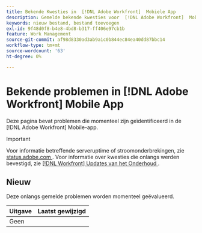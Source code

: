 ```yaml
---
title: Bekende Kwesties in  [!DNL Adobe Workfront]  Mobiele App
description: Gemelde bekende kwesties voor  [!DNL Adobe Workfront]  Mobiele App
keywords: nieuw bestand, bestand toevoegen
exl-id: 9f48d0f8-b4e8-4bd8-b317-ff406e97cb1b
feature: Work Management
source-git-commit: af98d8330ad3ab9a1c0b844ec84ea40dd87bbc14
workflow-type: tm+mt
source-wordcount: '63'
ht-degree: 0%

---
```


# Bekende problemen in [!DNL Adobe Workfront] Mobile App

Deze pagina bevat problemen die momenteel zijn geïdentificeerd in de [!DNL Adobe Workfront] Mobile-app.

>[!IMPORTANT]
>
>Voor informatie betreffende serveruptime of stroomonderbrekingen, zie [&#x200B; status.adobe.com &#x200B;](https://status.adobe.com). Voor informatie over kwesties die onlangs werden bevestigd, zie [[!DNL Workfront]  Updates van het Onderhoud &#x200B;](../maintenance/current-updates.md).

<!--**There are currently no known issues for [!DNL Workfront Mobile]**-->

## Nieuw

Deze onlangs gemelde problemen worden momenteel geëvalueerd.

| **Uitgave** | **Laatst gewijzigd** |
| -----------------------------------------------------------------| ----------------- |
| Geen |  |

<!--
## Current Issues

|Issue  |Last Modified   | 
|---|---|
|Issue text  | YYYY/MM/DD  | 
-->